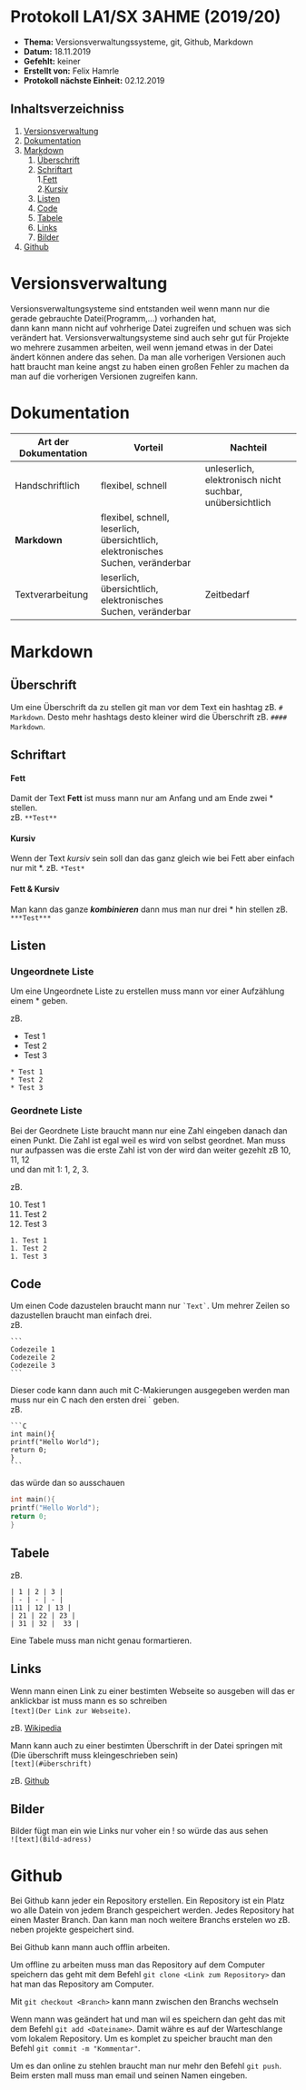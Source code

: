 # Protokoll LA1/SX 3AHME (2019/20)

* **Thema:** Versionsverwaltungssysteme, git, Github, Markdown
* **Datum:** 18.11.2019
* **Gefehlt:** keiner
* **Erstellt von:** Felix Hamrle
* **Protokoll nächste Einheit:** 02.12.2019

## Inhaltsverzeichniss
1. [Versionsverwaltung](#versionsverwaltung)  
2. [Dokumentation](#dokumentation)
3. [Markdown](#markdown)
   1. [Überschrift](#überschrift)
   2. [Schriftart](#schriftart)  
      1.[Fett](#fett)  
      2.[Kursiv](#kursiv)    
   3. [Listen](#listen)
   4. [Code](#code)
   5. [Tabele](#tabele)
   5. [Links](#links)
   5. [Bilder](#bilder)
4. [Github](#github)


# Versionsverwaltung

Versionsverwaltungsysteme sind entstanden weil wenn mann nur die gerade gebrauchte Datei(Programm,...) vorhanden hat,  
dann kann mann nicht auf vohrherige Datei zugreifen und schuen was sich verändert hat. Versionsverwaltungsysteme sind auch 
sehr gut für Projekte wo mehrere zusammen arbeiten, weil wenn jemand etwas in der Datei ändert können andere das sehen. Da man 
alle vorherigen Versionen auch hatt braucht man keine angst zu haben einen großen Fehler zu machen da man auf die 
vorherigen Versionen zugreifen kann.

# Dokumentation

Art der Dokumentation | Vorteil | Nachteil
----------------------|---------|---------
Handschriftlich       | flexibel, schnell| unleserlich, elektronisch nicht suchbar, unübersichtlich
**Markdown**          | flexibel, schnell, leserlich, übersichtlich, elektronisches Suchen, veränderbar|
Textverarbeitung      | leserlich, übersichtlich, elektronisches Suchen, veränderbar | Zeitbedarf

# Markdown

## Überschrift

Um eine Überschrift da zu stellen git man vor dem Text ein hashtag zB. `# Markdown`. Desto mehr hashtags desto kleiner wird
die Überschrift zB. `#### Markdown`.

## Schriftart

#### Fett
Damit der Text **Fett** ist muss mann nur am Anfang und am Ende zwei * stellen.  
zB. `**Test**`

#### Kursiv
Wenn der Text *kursiv* sein soll dan das ganz gleich wie bei Fett aber einfach nur mit *.
zB. `*Test*`

#### Fett & Kursiv
Man kann das ganze ***kombinieren*** dann mus man nur drei * hin stellen
zB. `***Test***`

## Listen

### Ungeordnete Liste
Um eine Ungeordnete Liste zu erstellen muss mann vor einer Aufzählung einem * geben.

zB.

* Test 1           
* Test 2             
* Test 3              
```
* Test 1
* Test 2
* Test 3 
```

### Geordnete Liste
Bei der Geordnete Liste braucht mann nur eine Zahl eingeben danach dan einen Punkt. Die Zahl ist egal weil es wird von selbst geordnet.
Man muss nur aufpassen was die erste Zahl ist von der wird dan weiter gezehlt zB 10, 11, 12   
und dan mit 1: 1, 2, 3.

zB.

10. Test 1           
1. Test 2             
1. Test 3              
```
1. Test 1
1. Test 2
1. Test 3 
```
## Code
Um einen Code dazustelen braucht mann nur ``` `Text` ```. Um mehrer Zeilen so dazustellen braucht man einfach drei.       
zB.

    ```
    Codezeile 1
    Codezeile 2
    Codezeile 3
    ```
    
Dieser code kann dann auch mit C-Makierungen ausgegeben werden man muss nur ein C nach den ersten drei ` geben.    
zB.

    ```C   
    int main(){    
    printf("Hello World");   
    return 0;    
    }   
    ```

das würde dan so ausschauen
    
```C   
int main(){    
printf("Hello World");   
return 0;    
}   
```
## Tabele
zB.
```
| 1 | 2 | 3 |
| - | - | - |
|11 | 12 | 13 |
| 21 | 22 | 23 |
| 31 | 32 |  33 |
```
Eine Tabele muss man nicht genau formartieren.

## Links
Wenn mann einen Link zu einer bestimten Webseite so ausgeben will das er anklickbar ist muss mann  es so schreiben  
`[text](Der Link zur Webseite)`.

zB. [Wikipedia](https://de.wikipedia.org/wiki/Wikipedia:Hauptseite)

Mann kann auch zu einer bestimten Überschrift in der Datei springen mit (Die überschrift muss kleingeschrieben sein)   
`[text](#überschrift)`

zB. [Github](#Github)

## Bilder
Bilder fügt man ein wie Links nur voher ein ! so würde das aus sehen  
`![text](Bild-adress)`


# Github

Bei Github kann jeder ein Repository erstellen. Ein Repository ist ein Platz wo alle Datein von 
jedem Branch gespeichert werden. Jedes Repository hat einen Master Branch. Dan kann man noch weitere Branchs erstelen 
wo zB. neben projekte gespeichert sind.

Bei Github kann mann auch offlin arbeiten.

Um offline zu arbeiten muss man das Repository auf dem Computer speichern das geht mit dem Befehl `git clone <Link zum Repository>` dan hat man das Repository am Computer.

Mit `git checkout <Branch>` kann mann zwischen den Branchs wechseln

Wenn mann was geändert hat und man wil es speichern dan geht das mit dem Befehl `git add <Dateiname>`. Damit währe es auf der Warteschlange vom lokalem Repository. Um es komplet zu speicher braucht man den Befehl `git commit -m "Kommentar"`.

Um es dan online zu stehlen braucht man nur mehr den Befehl `git push`. Beim ersten mall muss man email und seinen Namen eingeben.
